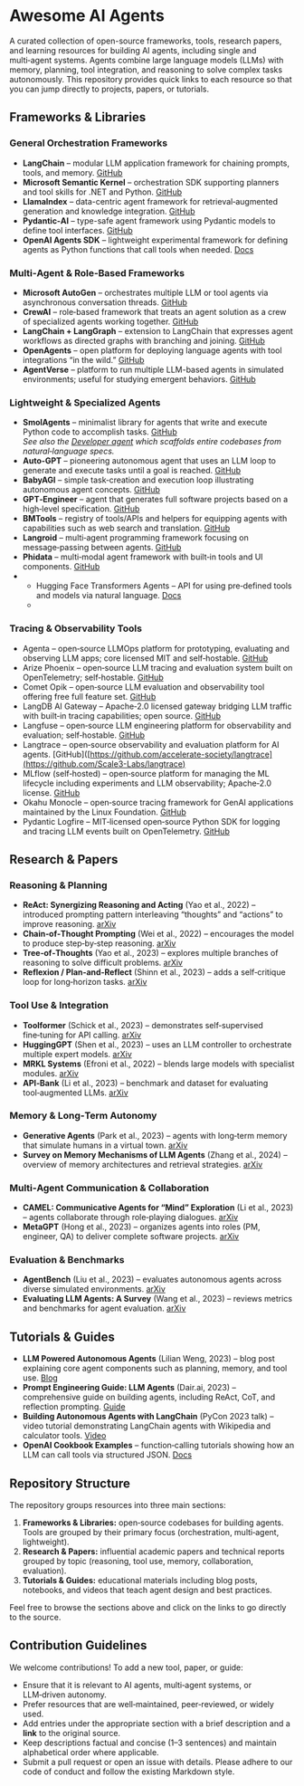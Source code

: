# Awesome AI Agents

A curated collection of open-source frameworks, tools, research papers, and learning resources for building AI agents, including single and multi‑agent systems. Agents combine large language models (LLMs) with memory, planning, tool integration, and reasoning to solve complex tasks autonomously. This repository provides quick links to each resource so that you can jump directly to projects, papers, or tutorials.


## Frameworks & Libraries

### General Orchestration Frameworks
- **LangChain** – modular LLM application framework for chaining prompts, tools, and memory. [GitHub](https://github.com/langchain-ai/langchain)
- **Microsoft Semantic Kernel** – orchestration SDK supporting planners and tool skills for .NET and Python. [GitHub](https://github.com/microsoft/semantic-kernel)
- **LlamaIndex** – data-centric agent framework for retrieval‑augmented generation and knowledge integration. [GitHub](https://github.com/jerryjliu/llama_index)
- **Pydantic‑AI** – type-safe agent framework using Pydantic models to define tool interfaces. [GitHub](https://github.com/pydantic-ai/pydantic-ai)
- **OpenAI Agents SDK** – lightweight experimental framework for defining agents as Python functions that call tools when needed. [Docs](https://platform.openai.com/docs/assistants/overview)

### Multi‑Agent & Role‑Based Frameworks
- **Microsoft AutoGen** – orchestrates multiple LLM or tool agents via asynchronous conversation threads. [GitHub](https://github.com/microsoft/AutoGen)
- **CrewAI** – role‑based framework that treats an agent solution as a crew of specialized agents working together. [GitHub](https://github.com/crewAIInc/crewAI)
- **LangChain + LangGraph** – extension to LangChain that expresses agent workflows as directed graphs with branching and joining. [GitHub](https://github.com/langchain-ai/langgraph)
- **OpenAgents** – open platform for deploying language agents with tool integrations “in the wild.” [GitHub](https://github.com/OpenAgentsInc/openagents)
- **AgentVerse** – platform to run multiple LLM-based agents in simulated environments; useful for studying emergent behaviors. [GitHub](https://github.com/OpenBML/AgentVerse)

### Lightweight & Specialized Agents
- **SmolAgents** – minimalist library for agents that write and execute Python code to accomplish tasks. [GitHub](https://github.com/smol-ai/smolagents)  
  *See also the [Developer agent](https://github.com/smol-ai/developer) which scaffolds entire codebases from natural‑language specs.*
- **Auto‑GPT** – pioneering autonomous agent that uses an LLM loop to generate and execute tasks until a goal is reached. [GitHub](https://github.com/Significant-Gravitas/Auto-GPT)
- **BabyAGI** – simple task‑creation and execution loop illustrating autonomous agent concepts. [GitHub](https://github.com/yoheinakajima/babyagi)
- **GPT‑Engineer** – agent that generates full software projects based on a high‑level specification. [GitHub](https://github.com/AntonOsika/gpt-engineer)
- **BMTools** – registry of tools/APIs and helpers for equipping agents with capabilities such as web search and translation. [GitHub](https://github.com/OpenBMB/BMTools)
- **Langroid** – multi‑agent programming framework focusing on message‑passing between agents. [GitHub](https://github.com/langroid/langroid)
- **Phidata** – multi‑modal agent framework with built‑in tools and UI components. [GitHub](https://github.com/agno-agi/phidata)
-   * Hugging Face Transformers Agents – API for using pre‑defined tools and models via natural language. [Docs](htps://huggingface.co/docs/transformers/agent)
    * 
 
 ### Tracing & Observability Tools
  * Agenta – open‑source LLMOps platform for prototyping, evaluating and observing LLM apps; core licensed MIT and self‑hostable. [GitHub](https://github.com/agenta-ai/agenta)
  * Arize Phoenix – open‑source LLM tracing and evaluation system built on OpenTelemetry; self‑hostable. [GitHub](https://github.com/Arize-ai/phoenix)
  * Comet Opik – open‑source LLM evaluation and observability tool offering free full feature set. [GitHub](https://github.com/comet-ml/opik)
  * LangDB AI Gateway – Apache‑2.0 licensed gateway bridging LLM traffic with built‑in tracing capabilities; open source. [GitHub](https://github.com/langdb/ai-gateway)
  * Langfuse – open‑source LLM engineering platform for observability and evaluation; self‑hostable. [GitHub](https://github.com/langfuse/langfuse)
  * Langtrace – open‑source observability and evaluation platform for AI agents. [GitHub]([https://github.com/accelerate-society/langtrace](https://github.com/Scale3-Labs/langtrace)
  * MLflow (self‑hosted) – open‑source platform for managing the ML lifecycle including experiments and LLM observability; Apache‑2.0 license. [GitHub](https://github.com/mlflow/mlflow)
  * Okahu Monocle – open‑source tracing framework for GenAI applications maintained by the Linux Foundation. [GitHub](https://github.com/OkahuAI/monocle)
  * Pydantic Logfire – MIT‑licensed open‑source Python SDK for logging and tracing LLM events built on OpenTelemetry. [GitHub](https://github.com/pydantic/logfire)

## Research & Papers

### Reasoning & Planning
- **ReAct: Synergizing Reasoning and Acting** (Yao et al., 2022) – introduced prompting pattern interleaving “thoughts” and “actions” to improve reasoning. [arXiv](https://arxiv.org/abs/2210.03629)
- **Chain‑of‑Thought Prompting** (Wei et al., 2022) – encourages the model to produce step‑by‑step reasoning. [arXiv](https://arxiv.org/abs/2201.11903)
- **Tree‑of‑Thoughts** (Yao et al., 2023) – explores multiple branches of reasoning to solve difficult problems. [arXiv](https://arxiv.org/abs/2305.10601)
- **Reflexion / Plan‑and‑Reflect** (Shinn et al., 2023) – adds a self‑critique loop for long‑horizon tasks. [arXiv](https://arxiv.org/abs/2309.00668)

### Tool Use & Integration
- **Toolformer** (Schick et al., 2023) – demonstrates self‑supervised fine‑tuning for API calling. [arXiv](https://arxiv.org/abs/2302.04761)
- **HuggingGPT** (Shen et al., 2023) – uses an LLM controller to orchestrate multiple expert models. [arXiv](https://arxiv.org/abs/2303.17580)
- **MRKL Systems** (Efroni et al., 2022) – blends large models with specialist modules. [arXiv](https://arxiv.org/abs/2205.12407)
- **API‑Bank** (Li et al., 2023) – benchmark and dataset for evaluating tool‑augmented LLMs. [arXiv](https://arxiv.org/abs/2308.07825)

### Memory & Long‑Term Autonomy
- **Generative Agents** (Park et al., 2023) – agents with long‑term memory that simulate humans in a virtual town. [arXiv](https://arxiv.org/abs/2304.03442)
- **Survey on Memory Mechanisms of LLM Agents** (Zhang et al., 2024) – overview of memory architectures and retrieval strategies. [arXiv](https://arxiv.org/abs/2402.13736)

### Multi‑Agent Communication & Collaboration
- **CAMEL: Communicative Agents for “Mind” Exploration** (Li et al., 2023) – agents collaborate through role‑playing dialogues. [arXiv](https://arxiv.org/abs/2303.17760)
- **MetaGPT** (Hong et al., 2023) – organizes agents into roles (PM, engineer, QA) to deliver complete software projects. [arXiv](https://arxiv.org/abs/2308.07370)

### Evaluation & Benchmarks
- **AgentBench** (Liu et al., 2023) – evaluates autonomous agents across diverse simulated environments. [arXiv](https://arxiv.org/abs/2308.07258)
- **Evaluating LLM Agents: A Survey** (Wang et al., 2023) – reviews metrics and benchmarks for agent evaluation. [arXiv](https://arxiv.org/abs/2312.04323)

## Tutorials & Guides
- **LLM Powered Autonomous Agents** (Lilian Weng, 2023) – blog post explaining core agent components such as planning, memory, and tool use. [Blog](https://lilianweng.github.io/posts/2023-06-15-agent/)
- **Prompt Engineering Guide: LLM Agents** (Dair.ai, 2023) – comprehensive guide on building agents, including ReAct, CoT, and reflection prompting. [Guide](https://github.com/dair-ai/Prompt-Engineering-Guide#llm-agents)
- **Building Autonomous Agents with LangChain** (PyCon 2023 talk) – video tutorial demonstrating LangChain agents with Wikipedia and calculator tools. [Video](https://www.youtube.com/watch?v=example)
- **OpenAI Cookbook Examples** – function‑calling tutorials showing how an LLM can call tools via structured JSON. [Docs](https://platform.openai.com/docs/guides/function-calling)

## Repository Structure

The repository groups resources into three main sections:

1. **Frameworks & Libraries:** open‑source codebases for building agents. Tools are grouped by their primary focus (orchestration, multi‑agent, lightweight).
2. **Research & Papers:** influential academic papers and technical reports grouped by topic (reasoning, tool use, memory, collaboration, evaluation).
3. **Tutorials & Guides:** educational materials including blog posts, notebooks, and videos that teach agent design and best practices.

Feel free to browse the sections above and click on the links to go directly to the source.

## Contribution Guidelines

We welcome contributions! To add a new tool, paper, or guide:

- Ensure that it is relevant to AI agents, multi‑agent systems, or LLM‑driven autonomy.
- Prefer resources that are well‑maintained, peer‑reviewed, or widely used.
- Add entries under the appropriate section with a brief description and a **link** to the original source.
- Keep descriptions factual and concise (1–3 sentences) and maintain alphabetical order where applicable.
- Submit a pull request or open an issue with details. Please adhere to our code of conduct and follow the existing Markdown style.

